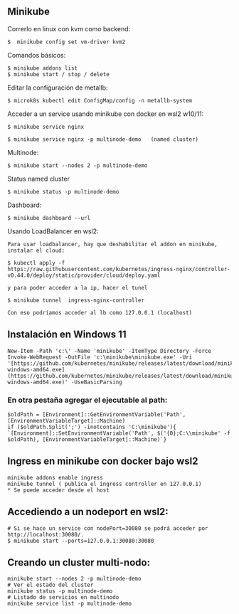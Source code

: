 ## Minikube


Correrlo en linux con kvm como backend:

    $  minikube config set vm-driver kvm2

Comandos básicos:


    $ minikube addons list
    $ minikube start / stop / delete 


Editar la configuración de metallb:

    $ microk8s kubectl edit ConfigMap/config -n metallb-system


Acceder a un service usando minikube con docker en wsl2 w10/11:

    $ minikube service nginx

    $ minikube service nginx -p multinode-demo   (named cluster)

Multinode:

    $ minikube start --nodes 2 -p multinode-demo

Status named cluster

    $ minikube status -p multinode-demo

Dashboard:

    $ minikube dashboard --url
    

Usando LoadBalancer en wsl2:

    Para usar loadbalancer, hay que deshabilitar el addon en minikube, instalar el cloud: 

    $ kubectl apply -f https://raw.githubusercontent.com/kubernetes/ingress-nginx/controller-v0.44.0/deploy/static/provider/cloud/deploy.yaml

    y para poder acceder a la ip, hacer el tunel
    
    $ minikube tunnel  ingress-nginx-controller

    Con eso podríamos acceder al lb como 127.0.0.1 (localhost)


## Instalación en Windows 11

    New-Item -Path 'c:\' -Name 'minikube' -ItemType Directory -Force
    Invoke-WebRequest -OutFile 'c:\minikube\minikube.exe' -Uri '[https://github.com/kubernetes/minikube/releases/latest/download/minikube-windows-amd64.exe](https://github.com/kubernetes/minikube/releases/latest/download/minikube-windows-amd64.exe)' -UseBasicParsing

### En otra pestaña agregar el ejecutable al path:

    $oldPath = [Environment]::GetEnvironmentVariable('Path', [EnvironmentVariableTarget]::Machine)
    if ($oldPath.Split(';') -inotcontains 'C:\minikube'){   `[Environment]::SetEnvironmentVariable('Path', $('{0};C:\\minikube' -f $oldPath), [EnvironmentVariableTarget]::Machine)`}


## Ingress en minikube con docker bajo wsl2

    minikube addons enable ingress 
    minikube tunnel ( publica el ingress controller en 127.0.0.1)
    * Se puede acceder desde el host

## Accediendo a un nodeport en wsl2:
    # Si se hace un service con nodePort=30080 se podrá acceder por  http://localhost:30080/.
    $ minikube start --ports=127.0.0.1:30080:30080


## Creando un cluster multi-nodo:

    minikube start --nodes 2 -p multinode-demo
    # Ver el estado del cluster
    minikube status -p multinode-demo
    # Listado de servicios en multinodo
    minikube service list -p multinode-demo


    
